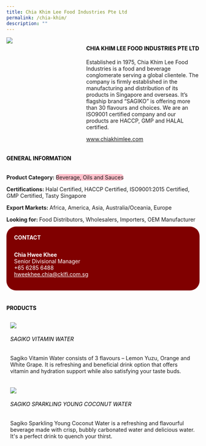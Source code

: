 ```yaml
--- 
title: Chia Khim Lee Food Industries Pte Ltd 
permalink: /chia-khim/ 
description: ""
---
```


<div class="flex-paragraph"> 
<div class="flex-container" style="display: flex; flex-wrap: wrap;"> 
<div class="card sgds" style="flex: 1 1 40%; display: block;"> 
<img src="https://drive.google.com/u/0/uc?id=1FYxj5EQLNBlHAB0P2kjNtCQwouBnOtBf&export=download"> 
</div> 
<div class="card-sgds" style="flex: 1 1 58%; display: block; margin-left: 3px"> 
<h4 style="text-transform: uppercase; color: black;">
<b>Chia Khim Lee Food Industries Pte Ltd
</b>
</h4> 
<p>Established in 1975, Chia Khim Lee Food Industries is a food and beverage conglomerate serving a global clientele. The company is firmly established in the manufacturing and distribution of its products in Singapore and overseas. It’s flagship brand “SAGIKO” is offering more than 30 flavours and choices. We are an ISO9001 certified company and our products are HACCP, GMP and HALAL certified.
</p> 
<p>
<a href="https://www.chiakhimlee.com" target="_blank">www.chiakhimlee.com
</a>
</p> 
</div> 
</div> 
</div> 
<h4 style="text-transform: uppercase; color: black;"> 
<b>General Information
</b> 
</h4> 
<div class="flex-container" style="display: flex; flex-wrap: wrap;"> 
<div class="card sgds" style="flex: 1 1 65%; display: block; align-self: stretch"> 
<div class="flex-paragraph"> 
<p> 
<b>Product Category: 
</b> 
<span style=" background-color: pink; border-radius: 10px;">Beverage, Oils and Sauces
</span> 
</p> 
<p> 
<b>Certifications: 
</b>Halal Certified, HACCP Certified, ISO9001:2015 Certified, GMP Certified, Tasty Singapore 
</p> 
<p> 
<b>Export Markets: 
</b>Africa, America, Asia, Australia/Oceania, Europe 
</p> 
<p style="margin-bottom: 10px;"> 
<b>Looking for: 
</b>Food Distributors, Wholesalers, Importers, OEM Manufacturer 
</p> 
</div> 
</div> 
<div class="card sgds" style="flex: 1 1 35%; padding: 10px; display: block; background-color: maroon; border-radius: 25px; align-self: center;"> 
<h4 style="color: white; margin-top: 10px; margin-left: 10px;">CONTACT
</h4> 
<div class="flex-paragraph"> 
<p style="padding: 10px; color: white;"> 
<b>Chia Hwee Khee
</b> 
<br>Senior Divisional Manager
<br>+65 6285 6488
<br> 
<a href="mailto:hweekhee.chia@cklfi.com.sg" style="color: white;">hweekhee.chia@cklfi.com.sg
</a> 
</p> 
</div> 
</div> 
</div> 
<br> 
<h4 style="text-transform: uppercase; color: black;"> 
<b>Products
</b> 
</h4> 
<div style="display: flex; flex-wrap: wrap;"> 
<div class="card sgds" style="flex: 1 1 47%; margin: 10px; display: block;"> 
<div class="flex-image" style="display: block;"> 
<img src="https://drive.google.com/u/0/uc?id=1zoPg3HuXU5CqS5bDLNME-xg_6NBlGPHF&export=download"> 
</div> 
<div class="flex-paragraph"> 
<h6 style="text-transform: uppercase; color: black;">Sagiko Vitamin Water
</h6> 
<p>Sagiko Vitamin Water consists of 3 flavours – Lemon Yuzu, Orange and White Grape. It is refreshing and beneficial drink option that offers vitamin and hydration support while also satisfying your taste buds.
</p> 
</div> 
</div> 
<div class="card sgds" style="flex: 1 1 47%; margin: 10px; display: block;"> 
<div class="flex-image" style="display: block;"> 
<img src="https://drive.google.com/u/0/uc?id=1r62PBAUYIrdgCvNciQOrtC6JO3Udth15&export=download"> 
</div> 
<div class="flex-paragraph"> 
<h6 style="text-transform: uppercase; color: black;">Sagiko Sparkling Young Coconut Water
</h6> 
<p>Sagiko Sparkling Young Coconut Water is a refreshing and flavourful beverage made with crisp, bubbly carbonated water and delicious water. It's a perfect drink to quench your thirst.
</p> 
</div> 
</div> 
</div>